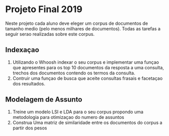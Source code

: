 # Projeto Final 2019
Neste projeto cada aluno deve eleger um corpus de documentos de tamanho medio (pelo menos milhares de documentos). Todas as tarefas a seguir serao realizadas sobre este corpus.

## Indexaçao
1. Utilizando o Whoosh indexar o seu corpus e implementar uma funçao que apresentes para os top 10 documentos da resposta a uma consulta, trechos dos documentos contendo os termos da consulta.
1. Contruir uma funçao de busca que aceite consultas frasais e facetaçao dos resultados.

## Modelagem de Assunto
1. Treine um modelo LSI e LDA para o seu corpus propondo uma metodologia para otimizaçao do numero de assuntos
2. Construa Uma matriz de similaridade entre os documentos do corpus a partir dos pesos 
